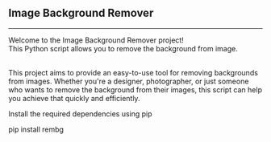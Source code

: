 <h2 >Image Background Remover</h2>
<hr>
<p> Welcome to the Image Background Remover project!<br>This Python script allows you to remove the background from image.</p>
<br>
This project aims to provide an easy-to-use tool for removing backgrounds from images. Whether you're a designer, photographer, or just someone who wants to remove the background from their images, this script can help you achieve that quickly and efficiently.

<p> Install the required dependencies using pip</p>
pip install rembg

